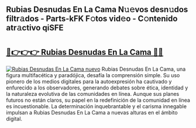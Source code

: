 ## Rubias Desnudas En La Cama N𝚞𝚎vos desn𝚞dos filtr𝚊dos - Parts-kFK F𝚘tos vid𝚎o - C𝚘ntenido atr𝚊ctivo qiSFE

# <h2><a href="http://mbdv7q.tromn.icu/?c=Rubias+Desnudas+En+La+Cama">🔗👉👉👉 Rubias Desnudas En La Cama 🔗🔗</a></h2>

[![Rubias Desnudas En La Cama nuevo](https://i.imgur.com/pEAQMta.gif)](http://mbdv7q.tromn.icu/?c=Rubias+Desnudas+En+La+Cama)
Rubias Desnudas En La Cama, una figura multifacética y paradójica, desafía la comprensión simple. Su uso pionero de los medios digitales para la autoexpresión ha cautivado y enfurecido a los observadores, generando debates sobre ética, identidad y la naturaleza evolutiva de las comunidades en línea. Aunque sus planes futuros no están claros, su papel en la redefinición de la comunidad en línea es incuestionable. La determinación inquebrantable y el carisma innegable impulsan a Rubias Desnudas En La Cama a nuevas alturas en el ámbito digital.
